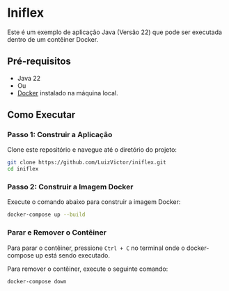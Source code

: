 # Iniflex

Este é um exemplo de aplicação Java (Versão 22) que pode ser executada dentro de um contêiner Docker.

## Pré-requisitos

- Java 22
- Ou
- [Docker](https://www.docker.com/get-started) instalado na máquina local.

## Como Executar

### Passo 1: Construir a Aplicação

Clone este repositório e navegue até o diretório do projeto:

```sh
git clone https://github.com/LuizVictor/iniflex.git
cd iniflex
```

### Passo 2: Construir a Imagem Docker

Execute o comando abaixo para construir a imagem Docker:

```sh
docker-compose up --build
```

### Parar e Remover o Contêiner

Para parar o contêiner, pressione `Ctrl + C` no terminal onde o docker-compose up está sendo executado.

Para remover o contêiner, execute o seguinte comando:


```sh
docker-compose down
```
